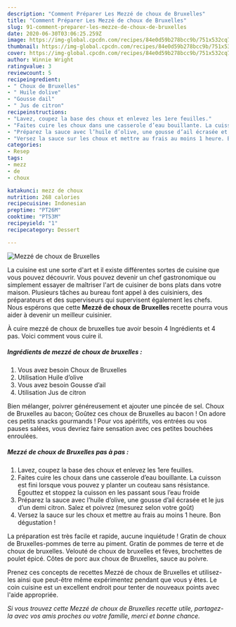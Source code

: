 ```yaml
---
description: "Comment Préparer Les Mezzé de choux de Bruxelles"
title: "Comment Préparer Les Mezzé de choux de Bruxelles"
slug: 91-comment-preparer-les-mezze-de-choux-de-bruxelles
date: 2020-06-30T03:06:25.259Z
image: https://img-global.cpcdn.com/recipes/84e0d59b278bcc9b/751x532cq70/mezze-de-choux-de-bruxelles-photo-principale-de-la-recette.jpg
thumbnail: https://img-global.cpcdn.com/recipes/84e0d59b278bcc9b/751x532cq70/mezze-de-choux-de-bruxelles-photo-principale-de-la-recette.jpg
cover: https://img-global.cpcdn.com/recipes/84e0d59b278bcc9b/751x532cq70/mezze-de-choux-de-bruxelles-photo-principale-de-la-recette.jpg
author: Winnie Wright
ratingvalue: 3
reviewcount: 5
recipeingredient:
- " Choux de Bruxelles"
- " Huile dolive"
- "Gousse dail"
- " Jus de citron"
recipeinstructions:
- "Lavez, coupez la base des choux et enlevez les 1ere feuilles."
- "Faites cuire les choux dans une casserole d’eau bouillante. La cuisson est fini lorsque vous pouvez y planter un couteau sans résistance. Égouttez et stoppez la cuisson en les passant sous l’eau froide"
- "Préparez la sauce avec l’huile d’olive, une gousse d’ail écrasée et le jus d’un demi citron. Salez et poivrez (mesurez selon votre goût)"
- "Versez la sauce sur les choux et mettre au frais au moins 1 heure. Bon dégustation !"
categories:
- Resep
tags:
- mezz
- de
- choux

katakunci: mezz de choux 
nutrition: 268 calories
recipecuisine: Indonesian
preptime: "PT26M"
cooktime: "PT53M"
recipeyield: "1"
recipecategory: Dessert

---
```



![Mezzé de choux de Bruxelles](https://img-global.cpcdn.com/recipes/84e0d59b278bcc9b/751x532cq70/mezze-de-choux-de-bruxelles-photo-principale-de-la-recette.jpg)

La cuisine est une sorte d'art et il existe différentes sortes de cuisine que vous pouvez découvrir. Vous pouvez devenir un chef gastronomique ou simplement essayer de maîtriser l'art de cuisiner de bons plats dans votre maison. Plusieurs tâches au bureau font appel à des cuisiniers, des préparateurs et des superviseurs qui supervisent également les chefs. Nous espérons que cette <strong> Mezzé de choux de Bruxelles </strong> recette pourra vous aider à devenir un meilleur cuisinier.

<!--inarticleads1-->

À cuire mezzé de choux de bruxelles tue avoir besoin 4 Ingrédients et 4 pas. Voici comment vous cuire il.

##### Ingrédients de mezzé de choux de bruxelles :

1. Vous avez besoin  Choux de Bruxelles
1. Utilisation  Huile d’olive
1. Vous avez besoin Gousse d’ail
1. Utilisation  Jus de citron


Bien mélanger, poivrer généreusement et ajouter une pincée de sel. Choux de Bruxelles au bacon; Goûtez ces choux de Bruxelles au bacon ! On adore ces petits snacks gourmands ! Pour vos apéritifs, vos entrées ou vos pauses salées, vous devriez faire sensation avec ces petites bouchées enroulées. 

<!--inarticleads2-->

##### Mezzé de choux de Bruxelles pas à pas :

1. Lavez, coupez la base des choux et enlevez les 1ere feuilles.
1. Faites cuire les choux dans une casserole d’eau bouillante. La cuisson est fini lorsque vous pouvez y planter un couteau sans résistance. Égouttez et stoppez la cuisson en les passant sous l’eau froide
1. Préparez la sauce avec l’huile d’olive, une gousse d’ail écrasée et le jus d’un demi citron. Salez et poivrez (mesurez selon votre goût)
1. Versez la sauce sur les choux et mettre au frais au moins 1 heure. Bon dégustation !


La préparation est très facile et rapide, aucune inquiétude ! Gratin de choux de Bruxelles-pommes de terre au piment. Gratin de pommes de terre et de choux de bruxelles. Velouté de choux de bruxelles et fèves, brochettes de poulet épicé. Côtes de porc aux choux de Bruxelles, sauce au poivre. 

<!--inarticleads1-->

<p>
Prenez ces concepts de recettes Mezzé de choux de Bruxelles et utilisez-les ainsi que peut-être même expérimentez pendant que vous y êtes. Le coin cuisine est un excellent endroit pour tenter de nouveaux points avec l'aide appropriée.
</p>

<p>
<i>Si vous trouvez cette Mezzé de choux de Bruxelles recette utile, partagez-la avec vos amis proches ou votre famille, merci et bonne chance.</i>
</p>
